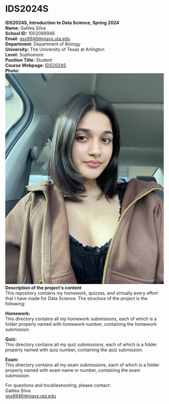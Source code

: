 # IDS2024S

**IDS2024S, Introduction to Data Science, Spring 2024**  
**Name:** Galilea Silva  
**School ID:** 1002089946  
**Email:** gss9946@mavs.uta.edu  
**Department:** Department of Biology  
**University:** The University of Texas at Arlington  
**Level:** Sophomore  
**Position Title:** Student  
**Course Webpage:** [IDS2024S](www.cdslab.org/IDS2024S)  
**Photo:** ![A Photo of Galilea](IMG_2796.jpeg)   
**Description of the project's content**  
This repository contains my homework, quizzes, and virtually every effort that I have made for Data Science. The structure of the project is the following:  

**Homework:**  
This directory contains all my homework submissions, each of which is a folder properly named with homework number, containing the homework submission.  

**Quiz:**  
This directory contains all my quiz submissions, each of which is a folder properly named with quiz number, containing the quiz submission. 

**Exam:**  
This directory contains all my exam submissions, each of which is a folder properly named with exam name or number, containing the exam submission.  

For questions and troubleshooting, please contact:  
Galilea Silva  
gss9946@mavs.uta.edu  
<any other contact or signature information that you would like to add>
